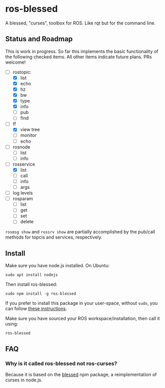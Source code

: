 # ros-blessed
A blessed, "curses", toolbox for ROS. Like rqt but for the command line.

## Status and Roadmap

This is work in progress. So far this implements the basic functionality of the following checked items. All other items indicate future plans. PRs welcome!

- [ ] rostopic:
  - [x] list
  - [x] echo
  - [x] hz
  - [x] bw
  - [x] type
  - [x] info
  - [ ] pub
  - [ ] find
- [ ] tf
  - [x] view tree
  - [ ] monitor
  - [ ] echo
- [ ] rosnode
  - [ ] list
  - [ ] info
- [ ] rosservice
  - [x] list
  - [ ] call
  - [ ] info
  - [ ] args  
- [ ] log levels
- [ ] rosparam
  - [ ] list
  - [ ] get
  - [ ] set
  - [ ] delete

`rosmsg show` and `rossrv show` are partially accomplished by the pub/call methods for topcis and services, respectively.


## Install

Make sure you have node.js installed. On Ubuntu:
```
sudo apt install nodejs
```

Then install ros-blessed:
```
sudo npm install -g ros-blessed
```
If you prefer to install this package in your user-space, without `sudo`, you can follow [these instructions](https://stackoverflow.com/a/59227497/1087119).


Make sure you have sourced your ROS workspace/installation, then call it using:
```
ros-blessed
```

## FAQ


### Why is it called ros-blessed not ros-curses?
Because it is based on the [blessed](https://www.npmjs.com/package/blessed) npm package, a reimplementation of curses in node.js.
